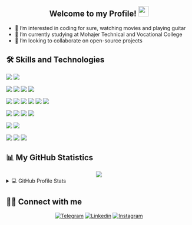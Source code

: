 <h2 align="center">
    Welcome to my Profile! 
    <img src="https://media.giphy.com/media/hvRJCLFzcasrR4ia7z/giphy.gif" width="28">
</h2>

- 👀 I’m interested in coding for sure, watching movies and playing guitar
- 🌱 I’m currently studying at Mohajer Technical and Vocational College
- 💞️ I’m looking to collaborate on open-source projects


## 🛠️ Skills and Technologies

![](https://img.shields.io/badge/C%23-239120?style=for-the-badge&logo=c-sharp&logoColor=white)
![](https://img.shields.io/badge/.NET-5C2D91?style=for-the-badge&logo=.net&logoColor=white)

![](https://img.shields.io/badge/JavaScript-F7DF1E?style=for-the-badge&logo=javascript&logoColor=white)
![](https://img.shields.io/badge/TypeScript-007ACC?style=for-the-badge&logo=typescript&logoColor=white)
![](https://img.shields.io/badge/Node.js-43853D?style=for-the-badge&logo=node.js&logoColor=white)
![](https://img.shields.io/badge/Express.js-404D59?style=for-the-badge)

![](https://img.shields.io/badge/React-20232A?style=for-the-badge&logo=react&logoColor=61DAFB)
![](https://img.shields.io/badge/Redux-593D88?style=for-the-badge&logo=redux&logoColor=white)
![](https://img.shields.io/badge/HTML-E34F26?style=for-the-badge&logo=html5&logoColor=white)
![](https://img.shields.io/badge/CSS-1572B6?style=for-the-badge&logo=css3&logoColor=white)
![](https://img.shields.io/badge/Tailwind_CSS-38B2AC?style=for-the-badge&logo=tailwind-css&logoColor=white)
![](https://img.shields.io/badge/Bootstrap-563D7C?style=for-the-badge&logo=bootstrap&logoColor=white)

![](https://img.shields.io/badge/Microsoft%20SQL%20Server-CC2927?style=for-the-badge&logo=microsoft%20sql%20server&logoColor=white)
![](https://img.shields.io/badge/MySQL-E34F26?style=for-the-badge&logo=mysql&logoColor=white)
![](https://img.shields.io/badge/MongoDB-4EA94B?style=for-the-badge&logo=mongodb&logoColor=white)
![](https://img.shields.io/badge/rabbitmq-%23FF6600.svg?&style=for-the-badge&logo=rabbitmq&logoColor=white)

![](https://img.shields.io/badge/Visual_Studio-5C2D91?style=for-the-badge&logo=visual%20studio&logoColor=white)
![](https://img.shields.io/badge/Visual_Studio_Code-0078D4?style=for-the-badge&logo=visual%20studio%20code&logoColor=white)

![](https://img.shields.io/badge/Windows-0078D6?style=for-the-badge&logo=windows&logoColor=white)
![](https://img.shields.io/badge/Ubuntu-E95420?style=for-the-badge&logo=ubuntu&logoColor=white)
![](https://img.shields.io/badge/Docker-0078D4?style=for-the-badge&logo=Docker&logoColor=white)


## 📊 My GitHub Statistics

<div align="center">
  <img src="https://github-readme-streak-stats.herokuapp.com?user=mohammad-hosein-shahpouri&theme=highcontrast&border_radius=0&hide_border=true&cache_seconds=60"/>
</div>

<details> 
  <summary>💻 GitHub Profile Stats</summary>
  <div align="center">
    <br/>
        <a href="https://github.com/anuraghazra/github-readme-stats"><img alt="Mohammad Hosein's Github Stats" src="https://github-readme-stats.vercel.app/api?username=mohammad-hosein-shahpouri&show_icons=true&count_private=true&theme=vision-friendly-dark&hide_border=true&border_radius=0&cache_seconds=60" height="192px"/></a><a href="https://github.com/anuraghazra/github-readme-stats"><img alt="Mohammad Hosein's Top Languages" src="https://github-readme-stats.vercel.app/api/top-langs/?username=mohammad-hosein-shahpouri&langs_count=8&layout=compact&theme=vision-friendly-dark&hide_border=true&border_radius=0&cache_seconds=60" height="192px"/></a>
    <br/>
  </div>
  <b>Note:</b> <em>Top languages is only a metric of the languages my public code consists of and doesn't reflect experience or skill level.</em>
</details>

## 🙋‍♂️ Connect with me

<p align="center">
    <a target="_blank" href="https://t.me/mohammad_hosein_shahpouri"><img alt="Telegram" title="Telegram" src="https://img.shields.io/badge/Telegram-2CA5E0?style=for-the-badge&logo=telegram&logoColor=white&color=white"/></a>
    <a target="_blank" href="https://www.linkedin.com/in/mohammad-hosein-shahpouri/"><img alt="Linkedin" title="LinkedIn" src="https://img.shields.io/badge/-Linkedin-0A66C2?style=for-the-badge&logo=linkedin&logoColor=white"/></a>
    <a target="_blank" href="https://www.instagram.com/mohammad_hosein_shahpouri/"><img alt="Instagram" title="Instagram" src="https://img.shields.io/badge/-Instagram-E4405F?style=for-the-badge&logo=instagram&logoColor=white"/></a>
    
</p>
